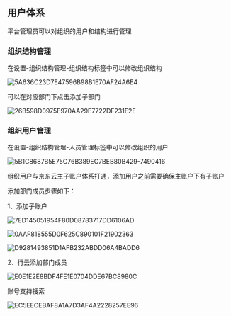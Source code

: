 ## 用户体系

平台管理员可以对组织的用户和结构进行管理

### 组织结构管理

在设置-组织结构管理-组织结构标签中可以修改组织结构

![5A636C23D7E47596B98B1E70AF24A6E4](https://jdhelp.s3.cn-north-1.jdcloud-oss.com/organisation_and_user.assets/5A636C23D7E47596B98B1E70AF24A6E4-7490275.png)

可以在对应部门下点击添加子部门

![26B598D0975E970AA29E7722DF231E2E](https://jdhelp.s3.cn-north-1.jdcloud-oss.com/organisation_and_user.assets/26B598D0975E970AA29E7722DF231E2E-7490348.png)

### 组织用户管理

在设置-组织结构管理-人员管理标签中可以修改组织的用户

![5B1C8687B5E75C76B389EC7BEB80B429-7490416](https://jdhelp.s3.cn-north-1.jdcloud-oss.com/organisation_and_user.assets/5B1C8687B5E75C76B389EC7BEB80B429-7490416-7490984.jpg)

组织用户与京东云主子账户体系打通，添加用户之前需要确保主账户下有子账户

添加部门成员步骤如下：

1、添加子账户

![7ED145051954F80D08783717DD6106AD](https://jdhelp.s3.cn-north-1.jdcloud-oss.com/organisation_and_user.assets/7ED145051954F80D08783717DD6106AD.png)

![0AAF818555D0F625C890101F21902363](https://jdhelp.s3.cn-north-1.jdcloud-oss.com/organisation_and_user.assets/0AAF818555D0F625C890101F21902363.png)

![D9281493851D1AFB232ABDD06A4BADD6](https://jdhelp.s3.cn-north-1.jdcloud-oss.com/organisation_and_user.assets/D9281493851D1AFB232ABDD06A4BADD6.png)

2、行云添加部门成员

![E0E1E2E8BDF4FE1E0704DDE67BC8980C](https://jdhelp.s3.cn-north-1.jdcloud-oss.com/organisation_and_user.assets/E0E1E2E8BDF4FE1E0704DDE67BC8980C.png)

账号支持搜索

![EC5EECEBAF8A1A7D3AF4A2228257EE96](https://jdhelp.s3.cn-north-1.jdcloud-oss.com/organisation_and_user.assets/EC5EECEBAF8A1A7D3AF4A2228257EE96.png)

